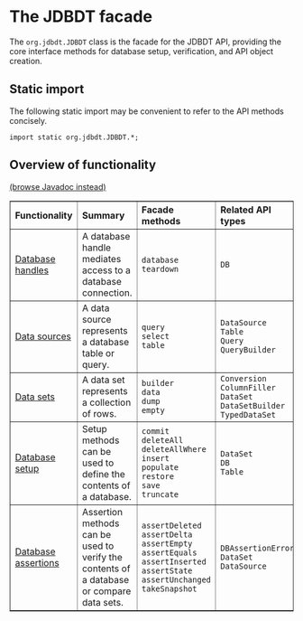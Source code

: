 
# The JDBDT facade


The `org.jdbdt.JDBDT` class  is the facade for the JDBDT API, 
providing the core interface methods for database setup, verification,
and API object creation. 

## Static import
<a name="StaticImport"></a>

The following static import 
may be convenient to refer to the API methods concisely.

    import static org.jdbdt.JDBDT.*;

## Overview of functionality

[(browse Javadoc instead)](apidocs/org/jdbdt/JDBDT.html)

<table border="1">
  	<tr>
		<th align="left">Functionality</th>
		<th align="left">Summary</th>
		<th align="left">Facade methods</th>
		<th align="left">Related API types</th>
	</tr>
	<tr>
     	<td align="left">
     	  	<a href="DB.html">Database handles</a>
     	</td>
     	<td align="left">
     	  	A database handle mediates access to a database connection.
     	</td>
		<td align="left">
		 	<code>database</code><br/>
		 	<code>teardown</code><br/>
		</td>
		<td align="left">
			<code>DB</code>
		</td>
    </tr>
	<tr>
     	<td align="left">
     		<a href="DataSources.html">Data sources</a>
     	</td>
    	<td align="left">
     	  	A data source represents a database table or query.
     	</td>
		<td align="left">
			<code>query</code><br/>
			<code>select</code><br/>
			<code>table</code><br/>
		</td>
		<td align="left">
			<code>DataSource</code><br/>
			<code>Table</code><br/>
			<code>Query</code><br/>
			<code>QueryBuilder</code><br/>			
		</td>
    </tr>
	<tr>
     	<td align="left">
     		<a href="DataSets.html">Data sets</a>
     	</td>
    	<td align="left">
     	  	A data set represents a collection of rows.
     	</td>
		<td align="left">
			<code>builder</code><br/> 
			<code>data</code><br/>
			<code>dump</code><br/>
			<code>empty</code><br/>
		</td>
		<td align="left">
		    <code>Conversion</code><br/>
		    <code>ColumnFiller</code><br/>
			<code>DataSet</code><br/>
			<code>DataSetBuilder</code><br/>
			<code>TypedDataSet</code><br/>
		</td>
    </tr>
    <tr>
     	<td align="left">
     		<a href="DBSetup.html">Database setup</a>
     	</td>
    	<td align="left">
     	  	Setup methods can be used to define the contents of a database.
     	</td>
		<td align="left">
			<code>commit</code><br/>
			<code>deleteAll</code><br/>
			<code>deleteAllWhere</code><br/> 
			<code>insert</code><br/>
			<code>populate</code><br/>
			<code>restore</code><br/>
			<code>save</code><br/>
			<code>truncate</code><br/>
		</td>
		<td align="left">
		    <code>DataSet</code><br/>
		    <code>DB</code><br/>
			<code>Table</code><br/>
		</td>
    </tr>
    <tr>
     	<td align="left">
     		<a href="DBAssertions.html">Database assertions</a>
     	</td>
    	<td align="left">
     	  	Assertion methods can be used to verify the contents of a database
     	  	or compare data sets.
     	</td>
		<td align="left">
			<code>assertDeleted</code><br/> 
			<code>assertDelta</code><br/>
			<code>assertEmpty</code><br/> 
			<code>assertEquals</code><br/> 
			<code>assertInserted</code><br/> 
			<code>assertState</code><br/>
			<code>assertUnchanged</code><br/> 
			<code>takeSnapshot</code><br/> 
		</td>
		<td align="left">
			<code>DBAssertionError</code><br/>
			<code>DataSet</code><br/>
			<code>DataSource</code><br/>
		</td>
    </tr>
</table>



